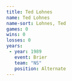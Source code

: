 ```yaml
---
title: Ted Lohnes
name: Ted Lohnes
name-sort: Lohnes, Ted
games: 0
wins: 0
losses: 0
years:
 - year: 1989
   event: Brier
   team: "NS"
   position: Alternate
---
```

